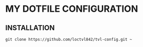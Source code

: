 # MY DOTFILE CONFIGURATION

## INSTALLATION

```
git clone https://github.com/loctvl842/tvl-config.git ~
```
